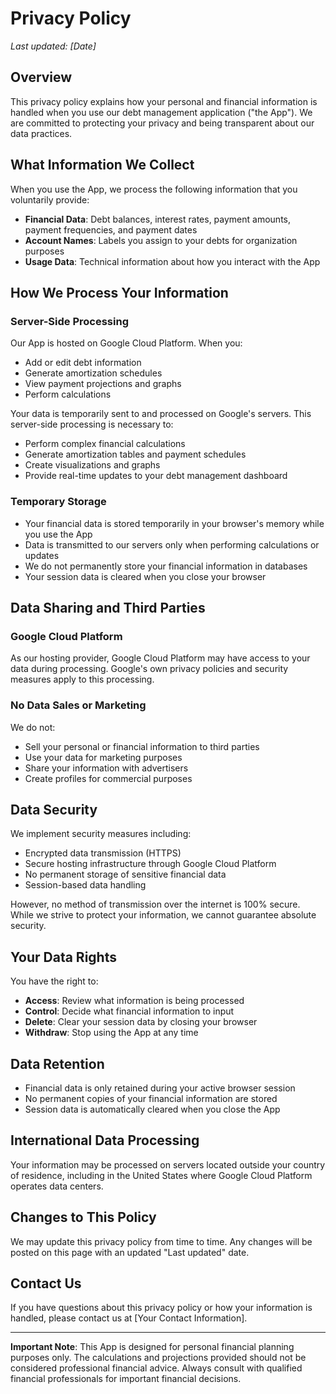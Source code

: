 # Privacy Policy

*Last updated: [Date]*

## Overview

This privacy policy explains how your personal and financial information is handled when you use our debt management application ("the App"). We are committed to protecting your privacy and being transparent about our data practices.

## What Information We Collect

When you use the App, we process the following information that you voluntarily provide:

- **Financial Data**: Debt balances, interest rates, payment amounts, payment frequencies, and payment dates
- **Account Names**: Labels you assign to your debts for organization purposes
- **Usage Data**: Technical information about how you interact with the App

## How We Process Your Information

### Server-Side Processing
Our App is hosted on Google Cloud Platform. When you:
- Add or edit debt information
- Generate amortization schedules  
- View payment projections and graphs
- Perform calculations

Your data is temporarily sent to and processed on Google's servers. This server-side processing is necessary to:
- Perform complex financial calculations
- Generate amortization tables and payment schedules
- Create visualizations and graphs
- Provide real-time updates to your debt management dashboard

### Temporary Storage
- Your financial data is stored temporarily in your browser's memory while you use the App
- Data is transmitted to our servers only when performing calculations or updates
- We do not permanently store your financial information in databases
- Your session data is cleared when you close your browser

## Data Sharing and Third Parties

### Google Cloud Platform
As our hosting provider, Google Cloud Platform may have access to your data during processing. Google's own privacy policies and security measures apply to this processing.

### No Data Sales or Marketing
We do not:
- Sell your personal or financial information to third parties
- Use your data for marketing purposes
- Share your information with advertisers
- Create profiles for commercial purposes

## Data Security

We implement security measures including:
- Encrypted data transmission (HTTPS)
- Secure hosting infrastructure through Google Cloud Platform
- No permanent storage of sensitive financial data
- Session-based data handling

However, no method of transmission over the internet is 100% secure. While we strive to protect your information, we cannot guarantee absolute security.

## Your Data Rights

You have the right to:
- **Access**: Review what information is being processed
- **Control**: Decide what financial information to input
- **Delete**: Clear your session data by closing your browser
- **Withdraw**: Stop using the App at any time

## Data Retention

- Financial data is only retained during your active browser session
- No permanent copies of your financial information are stored
- Session data is automatically cleared when you close the App

## International Data Processing

Your information may be processed on servers located outside your country of residence, including in the United States where Google Cloud Platform operates data centers.

## Changes to This Policy

We may update this privacy policy from time to time. Any changes will be posted on this page with an updated "Last updated" date.

## Contact Us

If you have questions about this privacy policy or how your information is handled, please contact us at [Your Contact Information].

---

**Important Note**: This App is designed for personal financial planning purposes only. The calculations and projections provided should not be considered professional financial advice. Always consult with qualified financial professionals for important financial decisions.